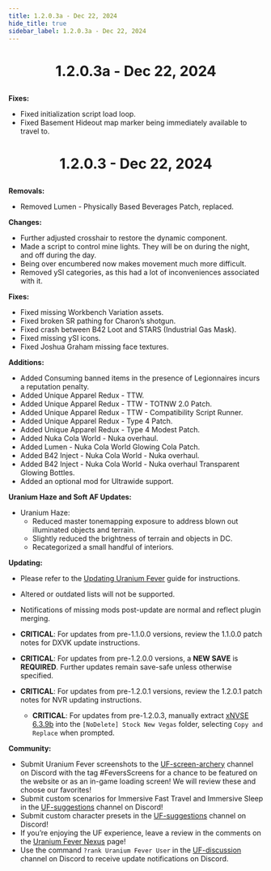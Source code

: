 ```yaml
---
title: 1.2.0.3a - Dec 22, 2024
hide_title: true
sidebar_label: 1.2.0.3a - Dec 22, 2024
---
```


# <p align="center"> 1.2.0.3a - Dec 22, 2024 </p>

**Fixes:**
- Fixed initialization script load loop.
- Fixed Basement Hideout map marker being immediately available to travel to.

# <p align="center"> 1.2.0.3 - Dec 22, 2024 </p>

**Removals:**
- Removed Lumen - Physically Based Beverages Patch, replaced.

**Changes:**
- Further adjusted crosshair to restore the dynamic component.
- Made a script to control mine lights. They will be on during the night, and off during the day.
- Being over encumbered now makes movement much more difficult.
- Removed ySI categories, as this had a lot of inconveniences associated with it.

**Fixes:**
- Fixed missing Workbench Variation assets.
- Fixed broken SR pathing for Charon’s shotgun.
- Fixed crash between B42 Loot and STARS (Industrial Gas Mask).
- Fixed missing ySI icons.
- Fixed Joshua Graham missing face textures.

**Additions:**
- Added Consuming banned items in the presence of Legionnaires incurs a reputation penalty.
- Added Unique Apparel Redux - TTW.
- Added Unique Apparel Redux - TTW - TOTNW 2.0 Patch.
- Added Unique Apparel Redux - TTW - Compatibility Script Runner.
- Added Unique Apparel Redux - Type 4 Patch.
- Added Unique Apparel Redux - Type 4 Modest Patch.
- Added Nuka Cola World - Nuka overhaul.
- Added Lumen - Nuka Cola World Glowing Cola Patch.
- Added B42  Inject - Nuka Cola World - Nuka overhaul.
- Added B42  Inject - Nuka Cola World - Nuka overhaul Transparent Glowing Bottles.
- Added an optional mod for Ultrawide support.

**Uranium Haze and Soft AF Updates:**
- Uranium Haze:
	- Reduced master tonemapping exposure to address blown out illuminated objects and terrain.
	- Slightly reduced the brightness of terrain and objects in DC.
	- Recategorized a small handful of interiors.

**Updating:**
- Please refer to the [Updating Uranium Fever](https://uraniumfever.net/docs/main/updating/) guide for instructions.
- Altered or outdated lists will not be supported.
- Notifications of missing mods post-update are normal and reflect plugin merging.

- **CRITICAL**: For updates from pre-1.1.0.0 versions, review the 1.1.0.0 patch notes for DXVK update instructions.
- **CRITICAL**: For updates from pre-1.2.0.0 versions, a **NEW SAVE** is **REQUIRED**. Further updates remain save-safe unless otherwise specified.
- **CRITICAL**: For updates from pre-1.2.0.1 versions, review the 1.2.0.1 patch notes for NVR updating instructions. 
	- **CRITICAL**:  For updates from pre-1.2.0.3, manually extract [xNVSE 6.3.9b](https://www.nexusmods.com/Core/Libs/Common/Widgets/DownloadPopUp?id=1000144513&game_id=130) into the `[NoDelete] Stock New Vegas` folder, selecting `Copy and Replace` when prompted.

**Community:**
- Submit Uranium Fever screenshots to the [UF-screen-archery](https://discord.gg/Uu6gZZSaeA) channel on Discord with the tag #FeversScreens for a chance to be featured on the website or as an in-game loading screen! We will review these and choose our favorites!
- Submit custom scenarios for Immersive Fast Travel and Immersive Sleep in the [UF-suggestions](https://discord.gg/Uu6gZZSaeA) channel on Discord!
- Submit custom character presets in the [UF-suggestions](https://discord.gg/Uu6gZZSaeA) channel on Discord!
- If you’re enjoying the UF experience, leave a review in the comments on the [Uranium Fever Nexus](https://www.nexusmods.com/newvegas/mods/89815?tab=posts&BH=3) page!
- Use the command `?rank Uranium Fever User` in the [UF-discussion](https://discord.gg/Uu6gZZSaeA) channel on Discord to receive update notifications on Discord.
